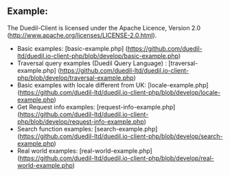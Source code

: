## Example:
The Duedil-Client is licensed under the Apache Licence, Version 2.0 (http://www.apache.org/licenses/LICENSE-2.0.html).

* Basic examples: [basic-example.php] (https://github.com/duedil-ltd/duedil.io-client-php/blob/develop/basic-example.php)  
* Traversal query examples (Duedil Query Language) : [traversal-example.php] (https://github.com/duedil-ltd/duedil.io-client-php/blob/develop/traversal-example.php)
* Basic examples with locale different from UK: [locale-example.php] (https://github.com/duedil-ltd/duedil.io-client-php/blob/develop/locale-example.php) 
* Get Request info examples: [request-info-example.php] (https://github.com/duedil-ltd/duedil.io-client-php/blob/develop/request-info-example.php)    
* Search function examples: [search-example.php] (https://github.com/duedil-ltd/duedil.io-client-php/blob/develop/search-example.php)
* Real world examples: [real-world-example.php] (https://github.com/duedil-ltd/duedil.io-client-php/blob/develop/real-world-example.php)